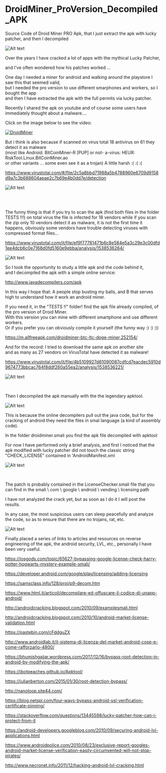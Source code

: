 # DroidMiner_ProVersion_Decompiled_APK
Source Code of Droid Miner PRO Apk, that I just extract the apk with lucky patcher, and then I decompiled

![Alt text](https://raw.githubusercontent.com/JonnyBanana/DroidMiner_ProVersion_Disassembled_APK/master/images/com.jordanrulz.droidbtc-w130.png)

Over the years I have cracked a lot of apps with the mythical Lucky Patcher,

and I've often wondered how his patches worked ...

One day I needed a miner for android and walking around the playstore I saw this that seemed valid, </BR>
but I needed the pro version to use different smarphones and workers, so I bought the app </BR>
and then I have extracted the apk with the full permits via lucky patcher.

Recently I shared the apk on youtube and of course some users have immediately thought about a malware....

Click on the image below to see the video:

[![DroidMiner](https://github.com/JonnyBanana/DroidMiner_ProVersion_Disassembled_APK/blob/master/images/video.jpg)](https://www.youtube.com/watch?v=x-78F5PpWZ4&t=12s)


But i think is also because if scanned on virus total 18 antivirus on 61 they detect it as malware </BR>
(most like Android: BitCoinMiner-R [PUP] or not- a-virus: HEUR: RiskTool.Linux.BitCoinMiner.ao </BR>
or other variants ... some even see it as a trojan) A little harsh :( :( :(

https://www.virustotal.com/#/file/2c5a8bbd71988a5b4788960e6709d9158d9a7c3b688604aeae2c7b69e4b0dd7e/detection

![Alt text](https://raw.githubusercontent.com/JonnyBanana/DroidMiner_ProVersion_Disassembled_APK/master/images/apkscan.JPG)

</BR></BR>

The funny thing is that if you try to scan the apk (find both files in the folder TESTS !!!) on total virus the file is infected for 18 vendors while if you scan the zip only 10 vendors detect it as malware, it is not the first time it happens, obviously some vendors have trouble detecting viruses with compressed format files...

https://www.virustotal.com/it/file/ef9f77781471b6c8e584e5a3c29e3c00dfd1ee4dcb6c0e7168d0fd5160e9ebba/analysis/1538536264/

![Alt text](https://github.com/JonnyBanana/DroidMiner_ProVersion_Disassembled_APK/blob/master/images/virustotalscanzip.JPG)

So I took the opportunity to study a little apk and the code behind it, </BR>
and I decompiled the apk with a simple online service:

http://www.javadecompilers.com/apk

In this way I hope that: A people stop busting my balls, and B that serves high to understand how it work an android miner.

If you need it, in the "TESTS !!" folder! find the apk file already compiled, of the pro version of Droid Miner.</BR>
With this version you can mine with different smartphone and use different workers.</BR>
Or if you prefer you can obviously compile it yourself (the funny way :) :) :))

https://m.allfreeapk.com/droidminer-btc-ltc-doge-miner,252154/

And for the record: I tried to download the same apk on another site</BR>
and as many as 27 vendors on VirusTotal have detected it as malware!

https://www.virustotal.com/it/file/4b5109927d61090087cdfcd7eacdec5910d9674773bbcac764f8ddf260a55ea2/analysis/1538536221/

![Alt text](https://raw.githubusercontent.com/JonnyBanana/DroidMiner_ProVersion_Disassembled_APK/master/images/realmalware.JPG)


</BR>

Then I decompiled the apk manually with the the legendary apktool.

![Alt text](https://raw.githubusercontent.com/JonnyBanana/DroidMiner_ProVersion_Decompiledled_APK/master/images/apk-tool.png)

This is because the online decompilers pull out the java code, but for the cracking of android they need the files in smal language (a kind of assembly code).

In the folder droidminer.smali you find the apk file decompiled with apktool

For now I have performed only a brief analysis, and first I noticed that the apk modified with lucky patcher did not touch the classic string "CHECK_LICENSE" contained in 'AndroidManifest.xml


![Alt text](https://raw.githubusercontent.com/JonnyBanana/DroidMiner_ProVersion_Disassembled_APK/master/images/CHECK_LICENSE.JPG)


</BR>

The patch is probably contained in the LicenseChecker.smali file that you can find in the smali \ com \ google \ android \ vending \ licensing path

I have not analyzed the crack yet, but as soon as I do it I will post the results.

In any case, the most suspicious users can sleep peacefully and analyze the code, so as to ensure that there are no trojans, rat, etc.

![Alt text](https://raw.githubusercontent.com/JonnyBanana/DroidMiner_ProVersion_Disassembled_APK/master/images/pics-3.png)


Finally placed a series of links to articles and resources on reverse engineering of the apk, the android security, LVL, etc., personally I have been very useful.

https://iosgods.com/topic/65627-bypassing-google-license-check-harry-potter-hogwarts-mystery-example-smali/

https://developer.android.com/google/play/licensing/adding-licensing

https://samsclass.info/128/proj/p9-decom.htm

https://www.html.it/articoli/decompilare-ed-offuscare-il-codice-di-unapp-android/

http://androidcracking.blogspot.com/2010/09/examplesmali.html

http://androidcracking.blogspot.com/2010/10/android-market-license-validation.html

https://pastebin.com/cFddguZX

http://www.androidlab.it/il-sistema-di-licenza-del-market-android-cose-e-come-rafforzarlo-4800/

https://bhumishgajjar.wordpress.com/2017/12/16/bypass-root-detection-in-android-by-modifying-the-apk/

https://ibotpeaches.github.io/Apktool/

https://julianberton.com/2015/01/30/root-detection-bypass/

http://nanoloop.site44.com/

https://blog.netspi.com/four-ways-bypass-android-ssl-verification-certificate-pinning/

https://stackoverflow.com/questions/13445598/lucky-patcher-how-can-i-protect-from-it

https://android-developers.googleblog.com/2010/09/securing-android-lvl-applications.html

https://www.androidpolice.com/2010/08/23/exclusive-report-googles-android-market-license-verification-easily-circumvented-will-not-stop-pirates/

http://www.necronet.info/2011/12/hacking-android-lvl-cracking.html


